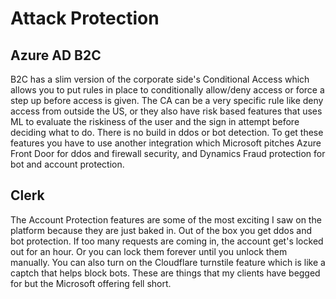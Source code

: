 # Attack Protection

## Azure AD B2C

B2C has a slim version of the corporate side's Conditional Access which allows you to put rules in place to conditionally allow/deny access or force a step up before access is given. The CA can be a very specific rule like deny access from outside the US, or they also have risk based features that uses ML to evaluate the riskiness of the user and the sign in attempt before deciding what to do. There is no build in ddos or bot detection. To get these features you have to use another integration which Microsoft pitches Azure Front Door for ddos and firewall security, and Dynamics Fraud protection for bot and account protection.

## Clerk

The Account Protection features are some of the most exciting I saw on the platform because they are just baked in. Out of the box you get ddos and bot protection. If too many requests are coming in, the account get's locked out for an hour. Or you can lock them forever until you unlock them manually. You can also turn on the Cloudflare turnstile feature which is like a captch that helps block bots. These are things that my clients have begged for but the Microsoft offering fell short.